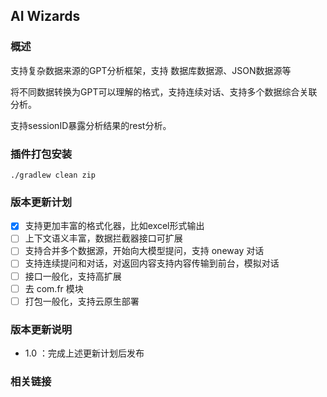 ## AI Wizards

### 概述

支持复杂数据来源的GPT分析框架，支持 数据库数据源、JSON数据源等

将不同数据转换为GPT可以理解的格式，支持连续对话、支持多个数据综合关联分析。

支持sessionID暴露分析结果的rest分析。

### 插件打包安装

```shell
./gradlew clean zip
```

### 版本更新计划

- [x] 支持更加丰富的格式化器，比如excel形式输出
- [ ] 上下文语义丰富，数据拦截器接口可扩展
- [ ] 支持合并多个数据源，开始向大模型提问，支持 oneway 对话
- [ ] 支持连续提问和对话，对返回内容支持内容传输到前台，模拟对话
- [ ] 接口一般化，支持高扩展
- [ ] 去 com.fr 模块
- [ ] 打包一般化，支持云原生部署

### 版本更新说明

- 1.0 ：完成上述更新计划后发布

### 相关链接


